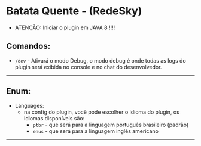# Batata Quente - (RedeSky)
- ATENÇÃO: Iniciar o plugin em JAVA 8 !!!!

## Comandos: 
-  `/dev` - Ativará o modo Debug, o modo debug é onde todas as logs do plugin será exibida no console e no chat do desenvolvedor.

---
## Enum:
 - Languages:
   - na config do plugin, você pode escolher o idioma do plugin, os idiomas disponíveis são:
      - `ptbr` - que será para a linguagem português brasileiro (padrão)
      - `enus` - que será para a linguagem inglês americano

---